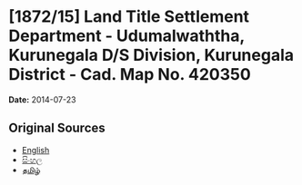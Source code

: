 # [1872/15] Land Title Settlement Department - Udumalwaththa, Kurunegala D/S Division, Kurunegala District - Cad. Map No. 420350

**Date:** 2014-07-23

## Original Sources

- [English](https://documents.gov.lk/view/extra-gazettes/2014/7/1872-15_E.pdf)
- [සිංහල](https://documents.gov.lk/view/extra-gazettes/2014/7/1872-15_S.pdf)
- [தமிழ்](https://documents.gov.lk/view/extra-gazettes/2014/7/1872-15_T.pdf)
